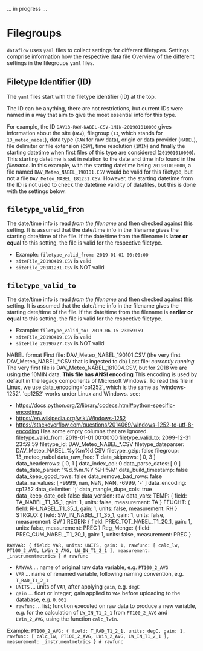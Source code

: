 ... in progress ...

# Filegroups

`dataflow` uses `yaml` files to collect settings for different filetypes.
Settings comprise information how the respective data file
Overview of the different settings in the filegroups `yaml` files.

## Filetype Identifier (ID)

The `yaml` files start with the filetype identifier (ID) at the top.

The ID can be anything, there are not restrictions, but current IDs were named in a
way that aim to give the most essential info for this type.

For example, the ID `DAV13-RAW-NABEL-CSV-1MIN-201901010000` gives information
about the site (`DAV`), filegroup (`13`, which stands for `13_meteo_nabel`),
data type (`RAW` for raw data), origin or data provider (`NABEL`), file delimiter
or file extension (`CSV`), time resolution (`1MIN`) and finally the starting datetime
when first files of this type are considered (`201901010000`). This starting datetime
is set in relation to the date and time info found in the *filename*. In this example,
with the starting datetime being `201901010000`, a file named `DAV_Meteo_NABEL_190101.CSV`
would be valid for this filetype, but not a file `DAV_Meteo_NABEL_181231.CSV`. However,
the starting datetime from the ID is not used to check the datetime validity of datafiles,
but this is done with the settings below.

## `filetype_valid_from`

The date/time info is read *from the filename* and then checked against
this setting. It is assumed that the date/time info in the filename
gives the starting date/time of the file. If the date/time from the
filename is **later or equal** to this setting, the file is valid for the
respective filetype.

- Example: `filetype_valid_from: 2019-01-01 00:00:00`
- `siteFile_20190419.CSV` is valid
- `siteFile_20181231.CSV` is NOT valid

## `filetype_valid_to`

The date/time info is read *from the filename* and then checked against
this setting. It is assumed that the date/time info in the filename
gives the starting date/time of the file. If the date/time from the
filename is **earlier or equal** to this setting, the file is valid for the
respective filetype.

- Example: `filetype_valid_to: 2019-06-15 23:59:59`
- `siteFile_20190419.CSV` is valid
- `siteFile_20190727.CSV` is NOT valid

NABEL format
First file: DAV_Meteo_NABEL_190101.CSV (the very first DAV_Meteo_NABEL_*.CSV that is ingested to db)
Last file:  *currently running*
The very first file is DAV_Meteo_NABEL_181004.CSV, but for 2018 we are using
the 10MIN data.
**This file has ANSI encoding**
This encoding is used by default in the legacy components
of Microsoft Windows.
To read this file in Linux, we use data_encoding='cp1252',
which is the same as 'windows-1252'. 'cp1252' works under
Linux and Windows.
see:
- https://docs.python.org/2/library/codecs.html#python-specific-encodings
- https://en.wikipedia.org/wiki/Windows-1252
- https://stackoverflow.com/questions/2014069/windows-1252-to-utf-8-encoding
Has some empty columns that are ignored.
filetype_valid_from: 2019-01-01 00:00:00
filetype_valid_to: 2099-12-31 23:59:59
filetype_id: DAV_Meteo_NABEL_*.CSV
filetype_dateparser: DAV_Meteo_NABEL_%y%m%d.CSV
filetype_gzip: false
filegroup: 13_meteo_nabel
data_raw_freq: T
data_skiprows: [ 0, 3 ]
data_headerrows: [ 0, 1 ]
data_index_col: 0
data_parse_dates: [ 0 ]
data_date_parser: '%d.%m.%Y %H:%M'
data_build_timestamp: false
data_keep_good_rows: false
data_remove_bad_rows: false
data_na_values: [ -9999, nan, NaN, NAN, -6999, '-' ]
data_encoding: cp1252
data_delimiter: ';'
data_mangle_dupe_cols: true
data_keep_date_col: false
data_version: raw
data_vars:
TEMP: { field: TA_NABEL_T1_35_1, gain: 1, units: false, measurement: TA }
FEUCHT: { field: RH_NABEL_T1_35_1, gain: 1, units: false, measurement: RH }
STRGLO: { field: SW_IN_NABEL_T1_35_1, gain: 1, units: false, measurement: SW }
REGEN: { field: PREC_TOT_NABEL_T1_20_1, gain: 1, units: false, measurement: PREC }
Reg_Menge: { field: PREC_CUM_NABEL_T1_20_1, gain: 1, units: false, measurement: PREC }

`RAWVAR: { field: VAR, units: UNITS, gain: 1, rawfunc: [ calc_lw, PT100_2_AVG, LWin_2_AVG, LW_IN_T1_2_1 ], measurement: _instrumentmetrics } # rawfunc`

- `RAWVAR` ... name of original raw data variable, e.g. `PT100_2_AVG`
- `VAR` ... name of renamed variable, following naming convention, e.g. `T_RAD_T1_2_1`
- `UNITS` ... units of `VAR`, after applying `gain`, e.g. `degC`
- `gain` ... float or integer; gain applied to `VAR` before uploading to the database, e.g. `0.001`
- `rawfunc` ... list; function executed on raw data to produce a new variable, e.g. for the calculation of
  `LW_IN_T1_2_1` from `PT100_2_AVG` and `LWin_2_AVG`, using the function `calc_lwin`.

Example:
`PT100_2_AVG: { field: T_RAD_T1_2_1, units: degC, gain: 1, rawfunc: [ calc_lw, PT100_2_AVG, LWin_2_AVG, LW_IN_T1_2_1 ], measurement: _instrumentmetrics } # rawfunc`